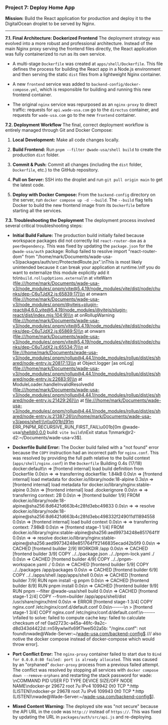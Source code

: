 ### **Project 7: Deploy Home App**

**Mission:** Build the React application for production and deploy it to the DigitalOcean droplet to be served by Nginx.

* * *

**7.1. Final Architecture: Dockerized Frontend** The deployment strategy was evolved into a more robust and professional architecture. Instead of the main Nginx proxy serving the frontend files directly, the React application was fully containerized to run as its own service.

- A multi-stage `Dockerfile` was created at `apps/shell/Dockerfile`. This file defines the process for building the React app in a Node.js environment and then serving the static `dist` files from a lightweight Nginx container.
    
- A new `frontend` service was added to `backend-config/docker-compose.yml`, which is responsible for building and running this new frontend container.
    
- The original `nginx` service was repurposed as an `nginx-proxy` to direct traffic: requests for `api.wade-usa.com` go to the `directus` container, and requests for `wade-usa.com` go to the new `frontend` container.
    

**7.2. Deployment Workflow** The final, correct deployment workflow is entirely managed through Git and Docker Compose:

1.  **Local Development:** Make all code changes locally.
    
2.  **Build Frontend:** Run `pnpm --filter @wade-usa/shell build` to create the production `dist` folder.
    
3.  **Commit & Push:** Commit all changes (including the `dist` folder, `Dockerfile`, etc.) to the GitHub repository.
    
4.  **Pull on Server:** SSH into the droplet and run `git pull origin main` to get the latest code.
    
5.  **Deploy with Docker Compose:** From the `backend-config` directory on the server, run `docker compose up -d --build`. The `--build` flag tells Docker to build the new frontend image from its `Dockerfile` before starting all the services.
    

**7.3. Troubleshooting the Deployment** The deployment process involved several critical troubleshooting steps:

- **Initial Build Failure:** The production build initially failed because workspace packages did not correctly list `react-router-dom` as a `peerDependency`. This was fixed by updating the `package.json` for the `@wade-usa/auth` package: Rollup failed to resolve import "react-router-dom" from "/home/mark/Documents/wade-usa-v3/packages/auth/src/ProtectedRoute.jsx".\\nThis is most likely unintended because it can break your application at runtime.\\nIf you do want to externalize this module explicitly add it to\\n`build.rollupOptions.external`\\n at viteWarn ([file:///home/mark/Documents/wade-usa-v3/node_modules/.pnpm/vite@5.4.19/node_modules/vite/dist/node/chunks/dep-C6uTJdX2.js:65839:17)\\\\n](# "file:///home/mark/Documents/wade-usa-v3/node_modules/.pnpm/vite@5.4.19/node_modules/vite/dist/node/chunks/dep-C6uTJdX2.js:65839:17)%5C%5Cn") at onwarn ([file:///home/mark/Documents/wade-usa-v3/node_modules/.pnpm/@vitejs+plugin-react@4.6.0_vite@5.4.19/node_modules/@vitejs/plugin-react/dist/index.mjs:104:9)\\\\n](# "file:///home/mark/Documents/wade-usa-v3/node_modules/.pnpm/@vitejs+plugin-react@4.6.0_vite@5.4.19/node_modules/@vitejs/plugin-react/dist/index.mjs:104:9)%5C%5Cn") at onRollupWarning ([file:///home/mark/Documents/wade-usa-v3/node_modules/.pnpm/vite@5.4.19/node_modules/vite/dist/node/chunks/dep-C6uTJdX2.js:65869:5)\\\\n](# "file:///home/mark/Documents/wade-usa-v3/node_modules/.pnpm/vite@5.4.19/node_modules/vite/dist/node/chunks/dep-C6uTJdX2.js:65869:5)%5C%5Cn") at onwarn ([file:///home/mark/Documents/wade-usa-v3/node_modules/.pnpm/vite@5.4.19/node_modules/vite/dist/node/chunks/dep-C6uTJdX2.js:65534:7)\\\\n](# "file:///home/mark/Documents/wade-usa-v3/node_modules/.pnpm/vite@5.4.19/node_modules/vite/dist/node/chunks/dep-C6uTJdX2.js:65534:7)%5C%5Cn") at [file:///home/mark/Documents/wade-usa-v3/node_modules/.pnpm/rollup@4.44.1/node_modules/rollup/dist/es/shared/node-entry.js:20817:13\\\\n](# "file:///home/mark/Documents/wade-usa-v3/node_modules/.pnpm/rollup@4.44.1/node_modules/rollup/dist/es/shared/node-entry.js:20817:13%5C%5Cn") at Object.logger \[as onLog\] ([file:///home/mark/Documents/wade-usa-v3/node_modules/.pnpm/rollup@4.44.1/node_modules/rollup/dist/es/shared/node-entry.js:22683:9)\\\\n](# "file:///home/mark/Documents/wade-usa-v3/node_modules/.pnpm/rollup@4.44.1/node_modules/rollup/dist/es/shared/node-entry.js:22683:9)%5C%5Cn") at ModuleLoader.handleInvalidResolvedId ([file:///home/mark/Documents/wade-usa-v3/node_modules/.pnpm/rollup@4.44.1/node_modules/rollup/dist/es/shared/node-entry.js:21429:26)\\\\n](# "file:///home/mark/Documents/wade-usa-v3/node_modules/.pnpm/rollup@4.44.1/node_modules/rollup/dist/es/shared/node-entry.js:21429:26)%5C%5Cn") at [file:///home/mark/Documents/wade-usa-v3/node_modules/.pnpm/rollup@4.44.1/node_modules/rollup/dist/es/shared/node-entry.js:21387:26\\\\n/home/mark/Documents/wade-usa-v3/apps/shell:\\\\n\\\\u001b\\\[91m](# "file:///home/mark/Documents/wade-usa-v3/node_modules/.pnpm/rollup@4.44.1/node_modules/rollup/dist/es/shared/node-entry.js:21387:26%5C%5Cn/home/mark/Documents/wade-usa-v3/apps/shell:%5C%5Cn%5C%5Cu001b%5C%5B91m") ERR_PNPM_RECURSIVE_RUN_FIRST_FAIL\\u001b\[0m @wade-usa/shell@0.0.0 build: `vite build`\\nExit status 1\\nmark@r2-d2:~/Documents/wade-usa-v3$\].
    
- **Dockerfile Build Error:** The Docker build failed with a "not found" error because the `COPY` instruction had an incorrect path for `nginx.conf`. This was resolved by providing the full path relative to the build context (`apps/shell/nginx.conf`) in the `Dockerfile` Building 0.4s (17/18) docker:default\\n => \[frontend internal\] load build definition from Dockerfile 0.0s\\n => => transferring dockerfile: 1.84kB 0.0s\\n => \[frontend internal\] load metadata for docker.io/library/node:18-alpine 0.3s\\n => \[frontend internal\] load metadata for docker.io/library/nginx:stable-alpine 0.3s\\n => \[frontend internal\] load .dockerignore 0.0s\\n => => transferring context: 2B 0.0s\\n => \[frontend builder 1/9\] FROM docker.io/library/node:18-alpine@sha256:8d6421d663b4c28fd3ebc49833 0.0s\\n => => resolve docker.io/library/node:18-alpine@sha256:8d6421d663b4c28fd3ebc498332f249011d11894558 0.0s\\n => \[frontend internal\] load build context 0.0s\\n => => transferring context: 7.98kB 0.0s\\n => \[frontend stage-1 1/4\] FROM docker.io/library/nginx:stable-alpine@sha256:aed99734248e851764f1f 0.0s\\n => => resolve docker.io/library/nginx:stable-alpine@sha256:aed99734248e851764f1f2146835ecad42b5f9 0.0s\\n => CACHED \[frontend builder 2/9\] WORKDIR /app 0.0s\\n => CACHED \[frontend builder 3/9\] COPY ../../package.json ../../pnpm-lock.yaml ./ 0.0s\\n => CACHED \[frontend builder 4/9\] COPY ../../pnpm-workspace.yaml ./ 0.0s\\n => CACHED \[frontend builder 5/9\] COPY ../../packages /app/packages 0.0s\\n => CACHED \[frontend builder 6/9\] COPY ../../apps/shell /app/apps/shell 0.0s\\n => CACHED \[frontend builder 7/9\] RUN npm install -g pnpm 0.0s\\n => CACHED \[frontend builder 8/9\] RUN pnpm install 0.0s\\n => CACHED \[frontend builder 9/9\] RUN pnpm --filter @wade-usa/shell build 0.0s\\n => CACHED \[frontend stage-1 2/4\] COPY --from=builder /app/apps/shell/dist /usr/share/nginx/html 0.0s\\n => ERROR \[frontend stage-1 3/4\] COPY nginx.conf /etc/nginx/conf.d/default.conf 0.0s\\n------\\n > \[frontend stage-1 3/4\] COPY nginx.conf /etc/nginx/conf.d/default.conf:\\n------\\nfailed to solve: failed to compute cache key: failed to calculate checksum of ref 0ad2723c-a45a-46fc-9a2c-d8d343d4422d::rn59ywlwifx69f7lwel502a5b: "/nginx.conf": not found\\nwade@Wade-Server:~/[wade-usa.com/backend-config$](https://www.google.com/search?q=https://wade-usa.com/backend-config%24) /// also notive the docker compose instead of docker-compose which would throw error\].
    
- **Port Conflict Error:** The `nginx-proxy` container failed to start due to `Bind for 0.0.0.0:80 failed: port is already allocated`. This was caused by an "orphaned" `docker-proxy` process from a previous failed attempt. The conflict was resolved by stopping all services with `docker compose down --remove-orphans` and restarting the stack password for wade: \\nCOMMAND PID USER FD TYPE DEVICE SIZE/OFF NODE NAME\\ndocker-pr 29672 root 7u IPv4 109942 0t0 TCP \*:http (LISTEN)\\ndocker-pr 29678 root 7u IPv6 109943 0t0 TCP \*:http (LISTEN)\\nwade@Wade-Server:~/[wade-usa.com/backend-config$](https://www.google.com/search?q=https://wade-usa.com/backend-config%24)\].
    
- **Mixed Content Warning:** The deployed site was "not secure" because the API URL in the code was `http://` instead of `https://`. This was fixed by updating the URL in `packages/auth/src/api.js` and re-deploying.